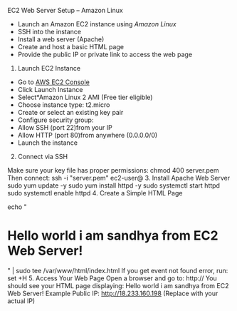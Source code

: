 EC2 Web Server Setup – Amazon Linux

- Launch an Amazon EC2 instance using *Amazon Linux*
- SSH into the instance
- Install a web server (Apache)
- Create and host a basic HTML page
- Provide the public IP or private link to access the web page

 1. Launch EC2 Instance
- Go to [AWS EC2 Console](https://console.aws.amazon.com/ec2/)
- Click Launch Instance
- Select*Amazon Linux 2 AMI (Free tier eligible)
- Choose instance type: t2.micro
- Create or select an existing key pair
- Configure security group:
- Allow SSH (port 22)from your IP
- Allow HTTP (port 80)from anywhere (0.0.0.0/0)
- Launch the instance

2. Connect via SSH

Make sure your key file has proper permissions:
chmod 400 server.pem
Then connect:
ssh -i "server.pem" ec2-user@<your-ec2-public-ip>
3. Install Apache Web Server
sudo yum update -y
sudo yum install httpd -y
sudo systemctl start httpd
sudo systemctl enable httpd
4. Create a Simple HTML Page

echo "<html><body><h1>Hello world i am sandhya from EC2 Web Server!</h1></body></html>" | sudo tee /var/www/html/index.html
If you get event not found error, run:
set +H
5. Access Your Web Page
Open a browser and go to:
http://<your-ec2-public-ip>
You should see your HTML page displaying:
Hello world i am sandhya from EC2 Web Server!
Example
Public IP: http://18.233.160.198
(Replace with your actual IP)

